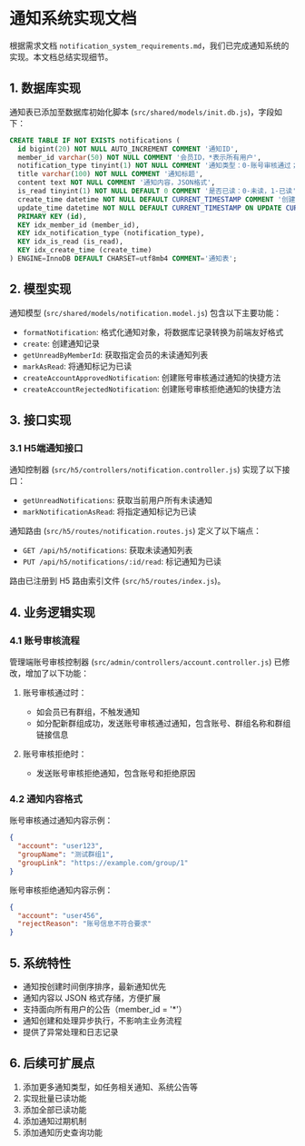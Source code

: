 # 通知系统实现文档

根据需求文档 `notification_system_requirements.md`，我们已完成通知系统的实现。本文档总结实现细节。

## 1. 数据库实现

通知表已添加至数据库初始化脚本 (`src/shared/models/init.db.js`)，字段如下：

```sql
CREATE TABLE IF NOT EXISTS notifications (
  id bigint(20) NOT NULL AUTO_INCREMENT COMMENT '通知ID',
  member_id varchar(50) NOT NULL COMMENT '会员ID，*表示所有用户',
  notification_type tinyint(1) NOT NULL COMMENT '通知类型：0-账号审核通过；1-账号审核拒绝',
  title varchar(100) NOT NULL COMMENT '通知标题',
  content text NOT NULL COMMENT '通知内容，JSON格式',
  is_read tinyint(1) NOT NULL DEFAULT 0 COMMENT '是否已读：0-未读，1-已读',
  create_time datetime NOT NULL DEFAULT CURRENT_TIMESTAMP COMMENT '创建时间',
  update_time datetime NOT NULL DEFAULT CURRENT_TIMESTAMP ON UPDATE CURRENT_TIMESTAMP COMMENT '更新时间',
  PRIMARY KEY (id),
  KEY idx_member_id (member_id),
  KEY idx_notification_type (notification_type),
  KEY idx_is_read (is_read),
  KEY idx_create_time (create_time)
) ENGINE=InnoDB DEFAULT CHARSET=utf8mb4 COMMENT='通知表';
```

## 2. 模型实现

通知模型 (`src/shared/models/notification.model.js`) 包含以下主要功能：

- `formatNotification`: 格式化通知对象，将数据库记录转换为前端友好格式
- `create`: 创建通知记录
- `getUnreadByMemberId`: 获取指定会员的未读通知列表
- `markAsRead`: 将通知标记为已读
- `createAccountApprovedNotification`: 创建账号审核通过通知的快捷方法
- `createAccountRejectedNotification`: 创建账号审核拒绝通知的快捷方法

## 3. 接口实现

### 3.1 H5端通知接口

通知控制器 (`src/h5/controllers/notification.controller.js`) 实现了以下接口：

- `getUnreadNotifications`: 获取当前用户所有未读通知
- `markNotificationAsRead`: 将指定通知标记为已读

通知路由 (`src/h5/routes/notification.routes.js`) 定义了以下端点：

- `GET /api/h5/notifications`: 获取未读通知列表
- `PUT /api/h5/notifications/:id/read`: 标记通知为已读

路由已注册到 H5 路由索引文件 (`src/h5/routes/index.js`)。

## 4. 业务逻辑实现

### 4.1 账号审核流程

管理端账号审核控制器 (`src/admin/controllers/account.controller.js`) 已修改，增加了以下功能：

1. 账号审核通过时：
   - 如会员已有群组，不触发通知
   - 如分配新群组成功，发送账号审核通过通知，包含账号、群组名称和群组链接信息

2. 账号审核拒绝时：
   - 发送账号审核拒绝通知，包含账号和拒绝原因

### 4.2 通知内容格式

账号审核通过通知内容示例：
```json
{
  "account": "user123",
  "groupName": "测试群组1",
  "groupLink": "https://example.com/group/1"
}
```

账号审核拒绝通知内容示例：
```json
{
  "account": "user456",
  "rejectReason": "账号信息不符合要求"
}
```

## 5. 系统特性

- 通知按创建时间倒序排序，最新通知优先
- 通知内容以 JSON 格式存储，方便扩展
- 支持面向所有用户的公告（member_id = '*'）
- 通知创建和处理异步执行，不影响主业务流程
- 提供了异常处理和日志记录

## 6. 后续可扩展点

1. 添加更多通知类型，如任务相关通知、系统公告等
2. 实现批量已读功能
3. 添加全部已读功能
4. 添加通知过期机制
5. 添加通知历史查询功能 
